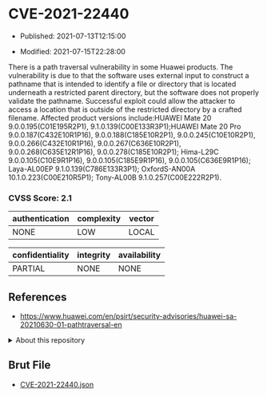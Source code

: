 # CVE-2021-22440

- Published: 2021-07-13T12:15:00

- Modified: 2021-07-15T22:28:00

There is a path traversal vulnerability in some Huawei products. The vulnerability is due to that the software uses external input to construct a pathname that is intended to identify a file or directory that is located underneath a restricted parent directory, but the software does not properly validate the pathname. Successful exploit could allow the attacker to access a location that is outside of the restricted directory by a crafted filename. Affected product versions include:HUAWEI Mate 20 9.0.0.195(C01E195R2P1), 9.1.0.139(C00E133R3P1);HUAWEI Mate 20 Pro 9.0.0.187(C432E10R1P16), 9.0.0.188(C185E10R2P1), 9.0.0.245(C10E10R2P1), 9.0.0.266(C432E10R1P16), 9.0.0.267(C636E10R2P1), 9.0.0.268(C635E12R1P16), 9.0.0.278(C185E10R2P1); Hima-L29C 9.0.0.105(C10E9R1P16), 9.0.0.105(C185E9R1P16), 9.0.0.105(C636E9R1P16); Laya-AL00EP 9.1.0.139(C786E133R3P1); OxfordS-AN00A 10.1.0.223(C00E210R5P1); Tony-AL00B 9.1.0.257(C00E222R2P1).

### CVSS Score: **2.1**

| authentication | complexity | vector |
| --- | --- | --- |
| NONE | LOW | LOCAL |

| confidentiality | integrity | availability |
| --- | --- | --- |
| PARTIAL | NONE | NONE |

## References

* https://www.huawei.com/en/psirt/security-advisories/huawei-sa-20210630-01-pathtraversal-en

<details>
<summary>About this repository</summary> 

  This repository is part of the project [Live Hack CVE](https://github.com/Live-Hack-CVE). Main website can be found [www.live-hack.org](https://www.live-hack.org) 
  
  Made by [Sn0wAlice](https://github.com/Sn0wAlice) for the people that care about security and need to have a feed of the latest CVEs. Hope you enjoy it, don't forget to star the repo and follow me on [Twitter](https://twitter.com/Sn0wAlice) and [Github](https://github.com/Sn0wAlice). And that is my [personnal website](https://www.alice-snow.me/)

  - [Home Page](https://github.com/Live-Hack-CVE)
  - [Framework](https://github.com/Live-Hack-CVE/cve-framework)
  - [CVE database](https://github.com/Live-Hack-CVE/full_database)
  - [Changelog](https://github.com/Live-Hack-CVE/Changelog)
</details>

## Brut File

* [CVE-2021-22440.json](https://raw.githubusercontent.com/Live-Hack-CVE/full_database/main/cves/2021/CVE-2021-22440.json)

